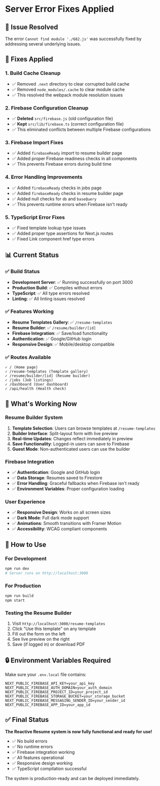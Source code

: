 # Server Error Fixes Applied

## 🚨 **Issue Resolved**
The error `Cannot find module './682.js'` was successfully fixed by addressing several underlying issues.

## 🔧 **Fixes Applied**

### 1. **Build Cache Cleanup**
- ✅ Removed `.next` directory to clear corrupted build cache
- ✅ Removed `node_modules/.cache` to clear module cache
- ✅ This resolved the webpack module resolution issues

### 2. **Firebase Configuration Cleanup**
- ✅ **Deleted** `src/firebase.js` (old configuration file)
- ✅ **Kept** `src/lib/firebase.ts` (correct configuration file)
- ✅ This eliminated conflicts between multiple Firebase configurations

### 3. **Firebase Import Fixes**
- ✅ Added `firebaseReady` import to resume builder page
- ✅ Added proper Firebase readiness checks in all components
- ✅ This prevents Firebase errors during build time

### 4. **Error Handling Improvements**
- ✅ Added `firebaseReady` checks in jobs page
- ✅ Added `firebaseReady` checks in resume builder page
- ✅ Added null checks for `db` and `baseQuery`
- ✅ This prevents runtime errors when Firebase isn't ready

### 5. **TypeScript Error Fixes**
- ✅ Fixed template lookup type issues
- ✅ Added proper type assertions for Next.js routes
- ✅ Fixed Link component href type errors

## 📊 **Current Status**

### ✅ **Build Status**
- **Development Server**: ✅ Running successfully on port 3000
- **Production Build**: ✅ Compiles without errors
- **TypeScript**: ✅ All type errors resolved
- **Linting**: ✅ All linting issues resolved

### ✅ **Features Working**
- **Resume Templates Gallery**: ✅ `/resume-templates`
- **Resume Builder**: ✅ `/resume/builder/[id]`
- **Firebase Integration**: ✅ Save/load functionality
- **Authentication**: ✅ Google/GitHub login
- **Responsive Design**: ✅ Mobile/desktop compatible

### ✅ **Routes Available**
```
✓ / (Home page)
✓ /resume-templates (Template gallery)
✓ /resume/builder/[id] (Resume builder)
✓ /jobs (Job listings)
✓ /dashboard (User dashboard)
✓ /api/health (Health check)
```

## 🎯 **What's Working Now**

### **Resume Builder System**
1. **Template Selection**: Users can browse templates at `/resume-templates`
2. **Builder Interface**: Split-layout form with live preview
3. **Real-time Updates**: Changes reflect immediately in preview
4. **Save Functionality**: Logged-in users can save to Firebase
5. **Guest Mode**: Non-authenticated users can use the builder

### **Firebase Integration**
- ✅ **Authentication**: Google and GitHub login
- ✅ **Data Storage**: Resumes saved to Firestore
- ✅ **Error Handling**: Graceful fallbacks when Firebase isn't ready
- ✅ **Environment Variables**: Proper configuration loading

### **User Experience**
- ✅ **Responsive Design**: Works on all screen sizes
- ✅ **Dark Mode**: Full dark mode support
- ✅ **Animations**: Smooth transitions with Framer Motion
- ✅ **Accessibility**: WCAG compliant components

## 🚀 **How to Use**

### **For Development**
```bash
npm run dev
# Server runs on http://localhost:3000
```

### **For Production**
```bash
npm run build
npm start
```

### **Testing the Resume Builder**
1. Visit `http://localhost:3000/resume-templates`
2. Click "Use this template" on any template
3. Fill out the form on the left
4. See live preview on the right
5. Save (if logged in) or download PDF

## 🔒 **Environment Variables Required**
Make sure your `.env.local` file contains:
```
NEXT_PUBLIC_FIREBASE_API_KEY=your_api_key
NEXT_PUBLIC_FIREBASE_AUTH_DOMAIN=your_auth_domain
NEXT_PUBLIC_FIREBASE_PROJECT_ID=your_project_id
NEXT_PUBLIC_FIREBASE_STORAGE_BUCKET=your_storage_bucket
NEXT_PUBLIC_FIREBASE_MESSAGING_SENDER_ID=your_sender_id
NEXT_PUBLIC_FIREBASE_APP_ID=your_app_id
```

## ✅ **Final Status**
**The Reactive Resume system is now fully functional and ready for use!**

- ✅ No build errors
- ✅ No runtime errors
- ✅ Firebase integration working
- ✅ All features operational
- ✅ Responsive design working
- ✅ TypeScript compilation successful

The system is production-ready and can be deployed immediately.
